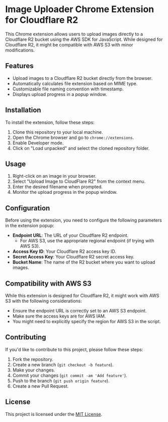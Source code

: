 # Image Uploader Chrome Extension for Cloudflare R2

This Chrome extension allows users to upload images directly to a Cloudflare R2 bucket using the AWS SDK for JavaScript. While designed for Cloudflare R2, it might be compatible with AWS S3 with minor modifications.

## Features

- Upload images to a Cloudflare R2 bucket directly from the browser.
- Automatically calculates file extension based on MIME type.
- Customizable file naming convention with timestamp.
- Displays upload progress in a popup window.

## Installation

To install the extension, follow these steps:

1. Clone this repository to your local machine.
2. Open the Chrome browser and go to `chrome://extensions`.
3. Enable Developer mode.
4. Click on "Load unpacked" and select the cloned repository folder.

## Usage

1. Right-click on an image in your browser.
2. Select "Upload Image to CloudFlare R2" from the context menu.
3. Enter the desired filename when prompted.
4. Monitor the upload progress in the popup window.

## Configuration

Before using the extension, you need to configure the following parameters in the extension popup:

- **Endpoint URL**: The URL of your Cloudflare R2 endpoint.
  - For AWS S3, use the appropriate regional endpoint (if trying with AWS S3).
- **Access Key ID**: Your Cloudflare R2 access key ID.
- **Secret Access Key**: Your Cloudflare R2 secret access key.
- **Bucket Name**: The name of the R2 bucket where you want to upload images.

## Compatibility with AWS S3

While this extension is designed for Cloudflare R2, it might work with AWS S3 with the following considerations:
- Ensure the endpoint URL is correctly set to an AWS S3 endpoint.
- Make sure the access keys are for AWS IAM.
- You might need to explicitly specify the region for AWS S3 in the script.

## Contributing

If you'd like to contribute to this project, please follow these steps:

1. Fork the repository.
2. Create a new branch (`git checkout -b feature`).
3. Make your changes.
4. Commit your changes (`git commit -am 'Add feature'`).
5. Push to the branch (`git push origin feature`).
6. Create a new Pull Request.

## License

This project is licensed under the [MIT License](LICENSE).
